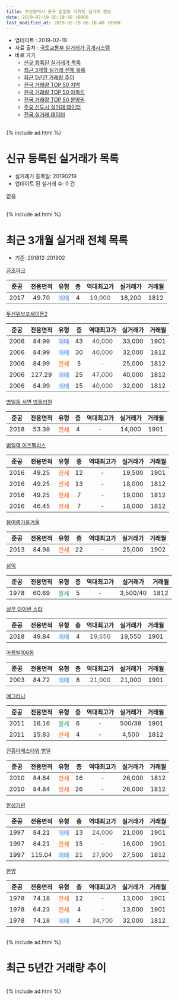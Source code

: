 ```yaml
---
title: 부산광역시 동구 범일동 아파트 실거래 정보
date: 2019-02-19 06:18:48 +0900
last_modified_at: 2019-02-19 06:18:48 +0900
---
```


* 업데이트 : 2019-02-19
* 자료 출처 : [국토교통부 실거래가 공개시스템](http://rt.molit.go.kr)
* 바로 가기
    * [신규 등록된 실거래가 목록](#신규-등록된-실거래가-목록)
    * [최근 3개월 실거래 전체 목록](#최근-3개월-실거래-전체-목록)
    * [최근 5년간 거래량 추이](#최근-5년간-거래량-추이)
    * [전국 거래량 TOP 50 지역](https://inasie.github.io/apt-trade-info/최근-3개월-전국에서-가장-거래가-많이-발생한-지역)
    * [전국 거래량 TOP 50 아파트](https://inasie.github.io/apt-trade-info/최근-3개월-전국에서-가장-거래가-많이-발생한-아파트)
    * [전국 거래량 TOP 50 분양권](https://inasie.github.io/apt-trade-info/최근-3개월-전국에서-가장-거래가-많이-발생한-분양권)
    * [주요 신도시 실거래 데이터](https://inasie.github.io/apt-trade-info/주요-신도시)
    * [전국 실거래 데이터](https://inasie.github.io/apt-trade-info/전국)
<br>
{% include ad.html %}
<br>

# 신규 등록된 실거래가 목록
* 실거래가 등록일: 20190219
* 업데이트 된 실거래 수: 0 건

없음

<br>
{% include ad.html %}
<br>

# 최근 3개월 실거래 전체 목록
* 기준: 201812-201902


[금초파크](https://search.naver.com/search.naver?query=%EB%B6%80%EC%82%B0%EA%B4%91%EC%97%AD%EC%8B%9C+%EB%8F%99%EA%B5%AC+%EB%B2%94%EC%9D%BC%EB%8F%99+%EA%B8%88%EC%B4%88%ED%8C%8C%ED%81%AC)

|준공|전용면적|유형|층|역대최고가|실거래가|거래월|
|:---:|:---:|:---:|:---:|:---:|:---:|:---:|
|2017|49.70|<span style="color:#4285f3">매매</span>|4|<span style="color:#444444">19,000</span>|18,200|1812|

[두산위브포세이돈2](https://search.naver.com/search.naver?query=%EB%B6%80%EC%82%B0%EA%B4%91%EC%97%AD%EC%8B%9C+%EB%8F%99%EA%B5%AC+%EB%B2%94%EC%9D%BC%EB%8F%99+%EB%91%90%EC%82%B0%EC%9C%84%EB%B8%8C%ED%8F%AC%EC%84%B8%EC%9D%B4%EB%8F%882)

|준공|전용면적|유형|층|역대최고가|실거래가|거래월|
|:---:|:---:|:---:|:---:|:---:|:---:|:---:|
|2006|84.99|<span style="color:#4285f3">매매</span>|43|<span style="color:#444444">40,000</span>|33,000|1901|
|2006|84.99|<span style="color:#4285f3">매매</span>|30|<span style="color:#444444">40,000</span>|32,000|1812|
|2006|84.99|<span style="color:#ff5a00">전세</span>|5|<span style="color:#444444">-</span>|25,000|1812|
|2006|127.29|<span style="color:#4285f3">매매</span>|25|<span style="color:#444444">47,000</span>|40,000|1812|
|2006|84.99|<span style="color:#4285f3">매매</span>|15|<span style="color:#444444">40,000</span>|32,000|1812|

[범일동 서면 영동리원](https://search.naver.com/search.naver?query=%EB%B6%80%EC%82%B0%EA%B4%91%EC%97%AD%EC%8B%9C+%EB%8F%99%EA%B5%AC+%EB%B2%94%EC%9D%BC%EB%8F%99+%EB%B2%94%EC%9D%BC%EB%8F%99+%EC%84%9C%EB%A9%B4+%EC%98%81%EB%8F%99%EB%A6%AC%EC%9B%90)

|준공|전용면적|유형|층|역대최고가|실거래가|거래월|
|:---:|:---:|:---:|:---:|:---:|:---:|:---:|
|2018|53.39|<span style="color:#ff5a00">전세</span>|4|<span style="color:#444444">-</span>|14,000|1901|

[범일역 이즈팰리스](https://search.naver.com/search.naver?query=%EB%B6%80%EC%82%B0%EA%B4%91%EC%97%AD%EC%8B%9C+%EB%8F%99%EA%B5%AC+%EB%B2%94%EC%9D%BC%EB%8F%99+%EB%B2%94%EC%9D%BC%EC%97%AD+%EC%9D%B4%EC%A6%88%ED%8C%B0%EB%A6%AC%EC%8A%A4)

|준공|전용면적|유형|층|역대최고가|실거래가|거래월|
|:---:|:---:|:---:|:---:|:---:|:---:|:---:|
|2016|49.25|<span style="color:#ff5a00">전세</span>|12|<span style="color:#444444">-</span>|19,500|1901|
|2016|49.25|<span style="color:#ff5a00">전세</span>|13|<span style="color:#444444">-</span>|18,000|1812|
|2016|49.25|<span style="color:#ff5a00">전세</span>|7|<span style="color:#444444">-</span>|19,000|1812|
|2016|46.45|<span style="color:#ff5a00">전세</span>|7|<span style="color:#444444">-</span>|18,000|1812|

[봄여름가을겨울](https://search.naver.com/search.naver?query=%EB%B6%80%EC%82%B0%EA%B4%91%EC%97%AD%EC%8B%9C+%EB%8F%99%EA%B5%AC+%EB%B2%94%EC%9D%BC%EB%8F%99+%EB%B4%84%EC%97%AC%EB%A6%84%EA%B0%80%EC%9D%84%EA%B2%A8%EC%9A%B8)

|준공|전용면적|유형|층|역대최고가|실거래가|거래월|
|:---:|:---:|:---:|:---:|:---:|:---:|:---:|
|2013|84.98|<span style="color:#ff5a00">전세</span>|22|<span style="color:#444444">-</span>|25,000|1902|

[삼익](https://search.naver.com/search.naver?query=%EB%B6%80%EC%82%B0%EA%B4%91%EC%97%AD%EC%8B%9C+%EB%8F%99%EA%B5%AC+%EB%B2%94%EC%9D%BC%EB%8F%99+%EC%82%BC%EC%9D%B5)

|준공|전용면적|유형|층|역대최고가|실거래가|거래월|
|:---:|:---:|:---:|:---:|:---:|:---:|:---:|
|1978|60.69|<span style="color:#34a853">월세</span>|5|<span style="color:#444444">-</span>|3,500/40|1812|

[성무 아이반 스타](https://search.naver.com/search.naver?query=%EB%B6%80%EC%82%B0%EA%B4%91%EC%97%AD%EC%8B%9C+%EB%8F%99%EA%B5%AC+%EB%B2%94%EC%9D%BC%EB%8F%99+%EC%84%B1%EB%AC%B4+%EC%95%84%EC%9D%B4%EB%B0%98+%EC%8A%A4%ED%83%80)

|준공|전용면적|유형|층|역대최고가|실거래가|거래월|
|:---:|:---:|:---:|:---:|:---:|:---:|:---:|
|2018|49.84|<span style="color:#4285f3">매매</span>|4|<span style="color:#444444">19,550</span>|19,550|1901|

[아름빌106동](https://search.naver.com/search.naver?query=%EB%B6%80%EC%82%B0%EA%B4%91%EC%97%AD%EC%8B%9C+%EB%8F%99%EA%B5%AC+%EB%B2%94%EC%9D%BC%EB%8F%99+%EC%95%84%EB%A6%84%EB%B9%8C106%EB%8F%99)

|준공|전용면적|유형|층|역대최고가|실거래가|거래월|
|:---:|:---:|:---:|:---:|:---:|:---:|:---:|
|2003|84.72|<span style="color:#4285f3">매매</span>|8|<span style="color:#444444">21,000</span>|21,000|1901|

[예그리나](https://search.naver.com/search.naver?query=%EB%B6%80%EC%82%B0%EA%B4%91%EC%97%AD%EC%8B%9C+%EB%8F%99%EA%B5%AC+%EB%B2%94%EC%9D%BC%EB%8F%99+%EC%98%88%EA%B7%B8%EB%A6%AC%EB%82%98)

|준공|전용면적|유형|층|역대최고가|실거래가|거래월|
|:---:|:---:|:---:|:---:|:---:|:---:|:---:|
|2011|16.16|<span style="color:#34a853">월세</span>|6|<span style="color:#444444">-</span>|500/38|1901|
|2011|15.83|<span style="color:#ff5a00">전세</span>|4|<span style="color:#444444">-</span>|4,500|1812|

[진흥마제스타워 범일](https://search.naver.com/search.naver?query=%EB%B6%80%EC%82%B0%EA%B4%91%EC%97%AD%EC%8B%9C+%EB%8F%99%EA%B5%AC+%EB%B2%94%EC%9D%BC%EB%8F%99+%EC%A7%84%ED%9D%A5%EB%A7%88%EC%A0%9C%EC%8A%A4%ED%83%80%EC%9B%8C+%EB%B2%94%EC%9D%BC)

|준공|전용면적|유형|층|역대최고가|실거래가|거래월|
|:---:|:---:|:---:|:---:|:---:|:---:|:---:|
|2010|84.84|<span style="color:#ff5a00">전세</span>|16|<span style="color:#444444">-</span>|26,000|1812|
|2010|84.84|<span style="color:#ff5a00">전세</span>|26|<span style="color:#444444">-</span>|26,000|1812|

[한성기린](https://search.naver.com/search.naver?query=%EB%B6%80%EC%82%B0%EA%B4%91%EC%97%AD%EC%8B%9C+%EB%8F%99%EA%B5%AC+%EB%B2%94%EC%9D%BC%EB%8F%99+%ED%95%9C%EC%84%B1%EA%B8%B0%EB%A6%B0)

|준공|전용면적|유형|층|역대최고가|실거래가|거래월|
|:---:|:---:|:---:|:---:|:---:|:---:|:---:|
|1997|84.21|<span style="color:#4285f3">매매</span>|13|<span style="color:#444444">24,000</span>|21,000|1901|
|1997|84.21|<span style="color:#ff5a00">전세</span>|15|<span style="color:#444444">-</span>|16,000|1901|
|1997|115.04|<span style="color:#4285f3">매매</span>|21|<span style="color:#444444">27,900</span>|27,500|1812|

[한양](https://search.naver.com/search.naver?query=%EB%B6%80%EC%82%B0%EA%B4%91%EC%97%AD%EC%8B%9C+%EB%8F%99%EA%B5%AC+%EB%B2%94%EC%9D%BC%EB%8F%99+%ED%95%9C%EC%96%91)

|준공|전용면적|유형|층|역대최고가|실거래가|거래월|
|:---:|:---:|:---:|:---:|:---:|:---:|:---:|
|1978|74.18|<span style="color:#ff5a00">전세</span>|12|<span style="color:#444444">-</span>|13,000|1901|
|1978|64.23|<span style="color:#ff5a00">전세</span>|4|<span style="color:#444444">-</span>|13,000|1901|
|1978|74.18|<span style="color:#4285f3">매매</span>|4|<span style="color:#444444">34,700</span>|32,000|1812|


<br>
{% include ad.html %}
<br>

# 최근 5년간 거래량 추이


<div style="width:100%;">
    <canvas id="deal_progress" height="200"></canvas>
</div>

<script>
new Chart(document.getElementById("deal_progress"), {
    type: 'line',
    data: {
        labels: ['201402','201403','201404','201405','201406','201407','201408','201409','201410','201411','201412','201501','201502','201503','201504','201505','201506','201507','201508','201509','201510','201511','201512','201601','201602','201603','201604','201605','201606','201607','201608','201609','201610','201611','201612','201701','201702','201703','201704','201705','201706','201707','201708','201709','201710','201711','201712','201801','201802','201803','201804','201805','201806','201807','201808','201809','201810','201811','201812','201901','201902'],
        datasets: [{
            label: '매매',
            pointRadius: 1,
            data: [16, 15, 17, 16, 17, 14, 14, 13, 24, 18, 13, 13, 20, 26, 27, 24, 20, 29, 17, 20, 29, 19, 15, 15, 10, 19, 13, 19, 9, 14, 17, 23, 35, 21, 17, 15, 17, 15, 10, 15, 15, 13, 16, 8, 8, 6, 11, 7, 10, 15, 9, 7, 7, 8, 3, 8, 14, 4, 6, 4, 0],
            borderColor: "rgba(255, 201, 14, 1)",
            backgroundColor: "rgba(255, 201, 14, 0.5)",
            fill: false,
            lineTension: 0
        },{
            label: '전월세',
            pointRadius: 1,
            data: [11, 14, 9, 19, 10, 12, 11, 11, 20, 8, 8, 8, 15, 11, 15, 10, 11, 7, 5, 8, 12, 12, 10, 16, 15, 7, 15, 7, 12, 8, 9, 6, 11, 7, 17, 18, 16, 11, 14, 16, 19, 19, 27, 25, 22, 14, 17, 20, 15, 13, 13, 20, 8, 8, 11, 14, 12, 7, 8, 6, 1],
            borderColor: "rgba(0, 141, 185, 1)",
            backgroundColor: "rgba(0, 141, 185, 0.5)",
            fill: false,
            lineTension: 0
        }
        ]
    },
    options: {
        responsive: true,
        title: {
            display: false
        },
        tooltips: {
            mode: 'index',
            intersect: false
        },
        hover: {
            mode: 'nearest',
            intersect: true
        },
        scales: {
            xAxes: [{
                display: true,
                scaleLabel: {
                    display: true,
                    labelString: '년/월'
                }
            }],
            yAxes: [{
                display: true,
                ticks: {
                    suggestedMin: 0,
                },
                scaleLabel: {
                    display: true,
                    labelString: '실거래 수'
                }
            }]
        }
    }
});

</script>


<br>
{% include ad.html %}
<br>

